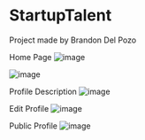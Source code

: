 # StartupTalent
Project made by Brandon Del Pozo

Home Page
![image](https://user-images.githubusercontent.com/3943324/131887494-e14a5bae-7519-4bf4-a1dc-e48d73e37cef.png)

![image](https://user-images.githubusercontent.com/3943324/131887597-5daffbb2-a15b-4392-b2da-3ac09b06b521.png)

Profile Description
![image](https://user-images.githubusercontent.com/3943324/131887831-4b9b8fa5-393b-411a-ba0b-58a193e71585.png)

Edit Profile
![image](https://user-images.githubusercontent.com/3943324/131888074-f3742ccd-62ce-422a-bfb5-069342383002.png)

Public Profile
![image](https://user-images.githubusercontent.com/3943324/131888258-059c1068-98ae-4b97-9f91-f929499d16e6.png)
